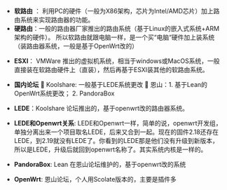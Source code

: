 - **软路由** ： 利用PC的硬件（一般为X86架构，芯片为Intel/AMD芯片）加上路由系统来实现路由器的功能。
- **硬路由**：一般的路由器厂家推出的路由系统（基于Linux的嵌入式系统+ARM架构的硬件）。
所以软路由就跟电脑一样，是一个买“电脑“硬件加上装系统（装路由器系统，一般是基于OpenWrt改的）
* **ESXI**： VMWare 推出的虚拟机系统，相当于windows或MacOS系统，一般直接装在软路由硬件上（直装），然后再基于ESXI装其他的软路由系统。

* **国内论坛**
	Koolshare:  一般基于LEDE系统更改
	恩山：1. 基于Lean的OpenWrt系统更改； 2. PandoraBox


* **LEDE**：Koolshare 论坛推出的，基于openwrt改的路由器系统。
* **LEDE和Openwrt关系**: LEDE和Openwrt一样，简单的说，openwrt开发组，单独分离出来一个项目取名LEDE，后来又合到一起。现在的固件2.18还存在LEDE，到2.19就没有LEDE了。你看到的LEDE那是他们没有升级到新版本，所以是LEDE，升级后就回到openwrt名称了。其实系统内核是一样的。
* **PandoraBox**:  Lean 在恩山论坛维护的，基于openwrt改的系统
* **OpenWrt**: 恩山论坛，个人用Scolate版本的，主要是插件多
